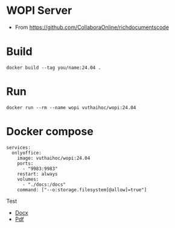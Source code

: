 # WOPI Server

- From https://github.com/CollaboraOnline/richdocumentscode

# Build

    docker build --tag you/name:24.04 .

# Run

    docker run --rm --name wopi vuthaihoc/wopi:24.04

# Docker compose

    services:
      onlyoffice:
        image: vuthaihoc/wopi:24.04
        ports:
          - "9983:9983"
        restart: always
        volumes:
          - "./docs:/docs"
        command: ["--o:storage.filesystem[@allow]=true"]

Test

- [Docx](http://localhost:9983/browser/dist/cool.html?file_path=file:///docs/demo.docx&permission=readonly)
- [Pdf](http://localhost:9983/browser/dist/cool.html?file_path=file:///docs/demo.pdf&permission=readonly)
